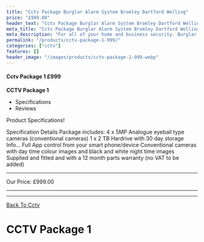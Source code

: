 ```yaml
---
title: "Cctv Package Burglar Alarm System Bromley Dartford Welling"
price: "£999.00"
header_text: "Cctv Package Burglar Alarm System Bromley Dartford Welling"
meta_title: "Cctv Package Burglar Alarm System Bromley Dartford Welling"
meta_description: "For all of your home and business security. Burglar Alarm Servicing, Burglar Alarm Installation, Alarm Battery and CCTV. Call 020 8302 4065"
permalink: "/products/cctv-package-1-999/"
categories: ["cctv"]
features: []
header_image: "/images/products/cctv-package-1-999.webp"
---
```


#### Cctv Package 1 £999

**CCTV Package 1**

-   Specifications
-   Reviews

Product Specifications!

  Specification        Details
  Package includes:    4 x 5MP Analogue eyeball type cameras (conventional cameras)
                       1 x 2 TB Hardrive with 30 day storage
  Info\...             Full App control from your smart phone/device
                       Conventional cameras with day time colour images and black and white night time images
                       Supplied and fitted and with a 12 month parts warranty (no VAT to be added)
  -------------------- ----------------------------------------------------------------------------------------

  Our Price:   £999.00
  ------------ ---------

------------------------------------------------------------------------

[ Back To Cctv](/categories/cctv.php)

# CCTV Package 1